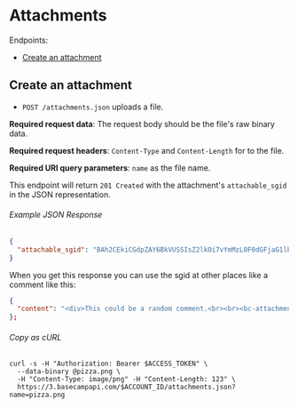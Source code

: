 Attachments
===========

Endpoints:

- [Create an attachment](#create-an-attachment)


Create an attachment
--------------------

* `POST /attachments.json` uploads a file.

**Required request data**: The request body should be the file's raw binary data.

**Required request headers**: `Content-Type` and `Content-Length` for to the file.

**Required URI query parameters**: `name` as the file name.

This endpoint will return `201 Created` with the attachment's `attachable_sgid` in the JSON representation.

###### Example JSON Response

```json
{
  "attachable_sgid": "BAh2CEkiCGdpZAY6BkVUSSIsZ2lkOi7vYmMzL0F0dGFjaG1lbnQvNzM4NDcyNj9leHBpcmVzX2luBjsAVEkiDHB1cnBvc2UGOwBUSSIPYXR0YWNoYWJsZQY7AFRJIg9leHBpcmVzX2F0BjsAVDA=--13982201abe18044c897e32979c7dccfe8add9c1"
}
```

When you get this response you can use the sgid at other places like a comment like this:

```json
{
  "content": "<div>This could be a random comment.<br><br><bc-attachment sgid="BAh2CEkiCGdpZAY6BkVUSSIsZ2lkOi7vYmMzL0F0dGFjaG1lbnQvNzM4NDcyNj9leHBpcmVzX2luBjsAVEkiDHB1cnBvc2UGOwBUSSIPYXR0YWNoYWJsZQY7AFRJIg9leHBpcmVzX2F0BjsAVDA=--13982201abe18044c897e32979c7dccfe8add9c1"></bc-attachment></div>"
};
```

###### Copy as cURL

``` shell
curl -s -H "Authorization: Bearer $ACCESS_TOKEN" \
  --data-binary @pizza.png \
  -H "Content-Type: image/png" -H "Content-Length: 123" \
  https://3.basecampapi.com/$ACCOUNT_ID/attachments.json?name=pizza.png  
```
